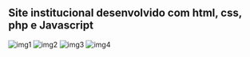 ## Site institucional desenvolvido com html, css, php e Javascript

![img1](https://github.com/user-attachments/assets/a646dbdf-d5bf-4fc2-81ea-f5ec72a9bda7)
![img2](https://github.com/user-attachments/assets/923b99b6-4bad-47b6-8d22-2a3faf66400c)
![img3](https://github.com/user-attachments/assets/23027a74-2a2d-4175-86db-e99355eb55bf)
![img4](https://github.com/user-attachments/assets/fee8674d-fc02-43c5-84eb-b313520a1e11)
